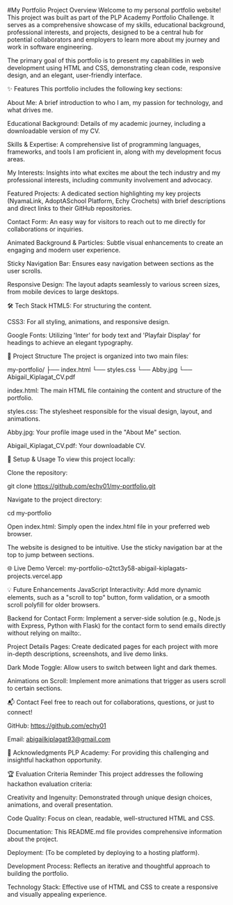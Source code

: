 #My Portfolio
Project Overview
Welcome to my personal portfolio website! This project was built as part of the PLP Academy Portfolio Challenge. It serves as a comprehensive showcase of my skills, educational background, professional interests, and projects, designed to be a central hub for potential collaborators and employers to learn more about my journey and work in software engineering.

The primary goal of this portfolio is to present my capabilities in web development using HTML and CSS, demonstrating clean code, responsive design, and an elegant, user-friendly interface.

✨ Features
This portfolio includes the following key sections:

About Me: A brief introduction to who I am, my passion for technology, and what drives me.

Educational Background: Details of my academic journey, including a downloadable version of my CV.

Skills & Expertise: A comprehensive list of programming languages, frameworks, and tools I am proficient in, along with my development focus areas.

My Interests: Insights into what excites me about the tech industry and my professional interests, including community involvement and advocacy.

Featured Projects: A dedicated section highlighting my key projects (NyamaLink, AdoptASchool Platform, Echy Crochets) with brief descriptions and direct links to their GitHub repositories.

Contact Form: An easy way for visitors to reach out to me directly for collaborations or inquiries.

Animated Background & Particles: Subtle visual enhancements to create an engaging and modern user experience.

Sticky Navigation Bar: Ensures easy navigation between sections as the user scrolls.

Responsive Design: The layout adapts seamlessly to various screen sizes, from mobile devices to large desktops.

🛠️ Tech Stack
HTML5: For structuring the content.

CSS3: For all styling, animations, and responsive design.

Google Fonts: Utilizing 'Inter' for body text and 'Playfair Display' for headings to achieve an elegant typography.

📂 Project Structure
The project is organized into two main files:

my-portfolio/
├── index.html
└── styles.css
└── Abby.jpg 
└── Abigail_Kiplagat_CV.pdf

index.html: The main HTML file containing the content and structure of the portfolio.

styles.css: The stylesheet responsible for the visual design, layout, and animations.

Abby.jpg: Your profile image used in the "About Me" section.

Abigail_Kiplagat_CV.pdf: Your downloadable CV.

🚀 Setup & Usage
To view this project locally:

Clone the repository:

git clone https://github.com/echy01/my-portfolio.git

Navigate to the project directory:

cd my-portfolio

Open index.html: Simply open the index.html file in your preferred web browser.

The website is designed to be intuitive. Use the sticky navigation bar at the top to jump between sections.

🌐 Live Demo
Vercel: my-portfolio-o2tct3y58-abigail-kiplagats-projects.vercel.app

💡 Future Enhancements
JavaScript Interactivity: Add more dynamic elements, such as a "scroll to top" button, form validation, or a smooth scroll polyfill for older browsers.

Backend for Contact Form: Implement a server-side solution (e.g., Node.js with Express, Python with Flask) for the contact form to send emails directly without relying on mailto:.

Project Details Pages: Create dedicated pages for each project with more in-depth descriptions, screenshots, and live demo links.

Dark Mode Toggle: Allow users to switch between light and dark themes.

Animations on Scroll: Implement more animations that trigger as users scroll to certain sections.

📬 Contact
Feel free to reach out for collaborations, questions, or just to connect!

GitHub: https://github.com/echy01

Email: abigailkiplagat93@gmail.com 

🙏 Acknowledgments
PLP Academy: For providing this challenging and insightful hackathon opportunity.

🏆 Evaluation Criteria Reminder
This project addresses the following hackathon evaluation criteria:

Creativity and Ingenuity: Demonstrated through unique design choices, animations, and overall presentation.

Code Quality: Focus on clean, readable, well-structured HTML and CSS.

Documentation: This README.md file provides comprehensive information about the project.

Deployment: (To be completed by deploying to a hosting platform).

Development Process: Reflects an iterative and thoughtful approach to building the portfolio.

Technology Stack: Effective use of HTML and CSS to create a responsive and visually appealing experience.
